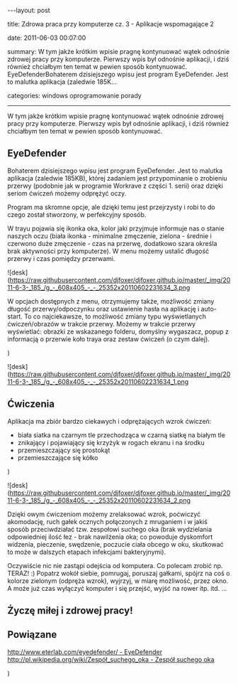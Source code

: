 ﻿---layout:     post
title:      Zdrowa praca przy komputerze cz. 3 - Aplikacje wspomagające 2
date:       2011-06-03 00:07:00
summary:    W tym jakże krótkim wpisie pragnę kontynuować wątek odnośnie zdrowej pracy przy komputerze. Pierwszy wpis był odnośnie aplikacji, i dziś również chciałbym ten temat w pewien sposób kontynuować. EyeDefenderBohaterem dzisiejszego wpisu jest program EyeDefender. Jest to malutka aplikacja (zaledwie 185K...
categories: windows oprogramowanie porady
---



W tym jakże krótkim wpisie pragnę kontynuować wątek odnośnie zdrowej pracy przy komputerze. Pierwszy wpis był odnośnie aplikacji, i dziś również chciałbym ten temat w pewien sposób kontynuować. 





## EyeDefender



Bohaterem dzisiejszego wpisu jest program EyeDefender. Jest to malutka aplikacja (zaledwie 185KB), której zadaniem jest przypominanie o zrobieniu przerwy (podobnie jak w programie Workrave z części 1. serii) oraz dzięki seriom ćwiczeń możemy odprężyć oczy.

Program ma skromne opcje, ale dzięki temu jest przejrzysty i robi to do czego został stworzony, w perfekcyjny sposób.

W trayu pojawia się ikonka oka, kolor jaki przyjmuje informuje nas o stanie naszych oczu (biała ikonka - minimalne zmęczenie, zielona - średnie i czerwono duże zmęczenie - czas na przerwę, dodatkowo szara określa brak aktywności przy komputerze). W menu możemy ustalić długość przerwy i czas pomiędzy przerwami. 



![desk](https://raw.githubusercontent.com/djfoxer/djfoxer.github.io/master/_img/2011-6-3-_185_/g_-_608x405_-_-_25352x20110602231634_3.png



W opcjach dostępnych z menu, otrzymujemy także, możliwość zmiany długość przerwy/odpoczynku oraz ustawienie hasła na aplikację i auto-start.
To co najciekawsze, to możliwość zmiany typu wyświetlanych ćwiczeń/obrazów w trakcie przerwy. Możemy w trakcie przerwy wyświetlać: obrazki ze wskazanego folderu, domyślny wygaszacz, popup z informacją o przerwie koło traya oraz zestaw ćwiczeń (o czym dalej).

)

![desk](https://raw.githubusercontent.com/djfoxer/djfoxer.github.io/master/_img/2011-6-3-_185_/g_-_608x405_-_-_25352x20110602231634_1.png






## Ćwiczenia



Aplikacja ma zbiór bardzo ciekawych i odprężających wzrok ćwiczeń:

- biała siatka na czarnym tle przechodząca w czarną siatkę na białym tle
- znikający i pojawiający się krzyżyk w rogach ekranu i na środku
- przemieszczający się prostokąt
- przemieszczające się kółko

)

![desk](https://raw.githubusercontent.com/djfoxer/djfoxer.github.io/master/_img/2011-6-3-_185_/g_-_608x405_-_-_25352x20110602231634_2.png



Dzięki owym ćwiczeniom możemy zrelaksować wzrok, poćwiczyć akomodację, ruch gałek ocznych połączonych z mruganiem i w jakiś sposób przeciwdziałać tzw. zespołowi suchego oka (brak wydzielania odpowiedniej ilość łez - brak nawilżenia oka; co powoduje dyskomfort widzenia, pieczenie, swędzenie, poczucie ciała obcego w oku, skutkować to może w dalszych etapach infekcjami bakteryjnymi). 



Oczywiście nic nie zastąpi odejścia od komputera. 
Co polecam zrobić np. TERAZ! :) 
Popatrz wokół siebie, pomrugaj, poruszaj gałkami, spójrz na coś o kolorze zielonym (odpręża wzrok), wyjrzyj, w miarę możliwość, przez okno. 
A może już czas wyłączyć komputer i się przejść, wyjść na rower itp. itd. ...





## Życzę miłej i zdrowej pracy!






## Powiązane





[http://www.eterlab.com/eyedefender/ - EyeDefender](http://www.eterlab.com/eyedefender/)
[http://pl.wikipedia.org/wiki/Zespół_suchego_oka - Zespół suchego oka ](http://pl.wikipedia.org/wiki/Zespół_suchego_oka)





)
